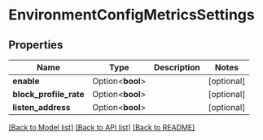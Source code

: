 # EnvironmentConfigMetricsSettings

## Properties

Name | Type | Description | Notes
------------ | ------------- | ------------- | -------------
**enable** | Option<**bool**> |  | [optional]
**block_profile_rate** | Option<**bool**> |  | [optional]
**listen_address** | Option<**bool**> |  | [optional]

[[Back to Model list]](../README.md#documentation-for-models) [[Back to API list]](../README.md#documentation-for-api-endpoints) [[Back to README]](../README.md)


